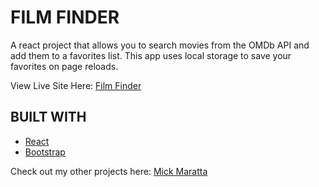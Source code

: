 # FILM FINDER

A react project that allows you to search movies from the OMDb API and add them to a favorites list. This app uses local storage to save your favorites on page reloads.

View Live Site Here: [Film Finder](https://filmfinder.onrender.com/)

## BUILT WITH
- [React](https://reactjs.org/)
- [Bootstrap](https://getbootstrap.com/)

Check out my other projects here: [Mick Maratta](https://mickmaratta.me/) 